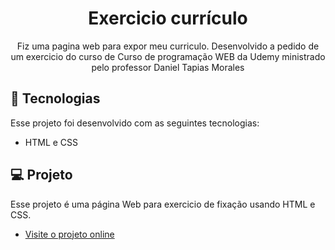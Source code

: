 <h1 align="center"> Exercicio currículo </h1>

<p align="center">
Fiz uma pagina web para expor meu curriculo. Desenvolvido a pedido de um exercicio do curso de Curso de programação WEB da Udemy ministrado pelo professor Daniel Tapias Morales <br/>
</p>

    
## 🚀 Tecnologias

Esse projeto foi desenvolvido com as seguintes tecnologias:

- HTML e CSS

## 💻 Projeto

Esse projeto é uma página Web para exercicio de fixação usando HTML e CSS.

- [Visite o projeto online](https://bernardovalle.github.io/projeto-curriculo)